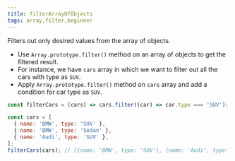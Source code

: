 ```yaml
---
title: filterArrayOfObjects
tags: array,filter,beginner
---
```


Filters out only desired values from the array of objects.

- Use `Array.prototype.filter()` method on an array of objects to get the filtered result.
- For instance, we have `cars` array in which we want to filter out all the cars with type as `SUV`.
- Apply `Array.prototype.filter()` method on `cars` array and add a condition for car type as `SUV`.

```js
const filterCars = (cars) => cars.filter((car) => car.type === 'SUV');
```

```js
const cars = [
  { name: 'BMW', type: 'SUV' },
  { name: 'BMW', type: 'Sedan' },
  { name: 'Audi', type: 'SUV' },
];
filterCars(cars); // [{name: 'BMW', type: 'SUV'}, {name: 'Audi', type: 'SUV'}]
```
